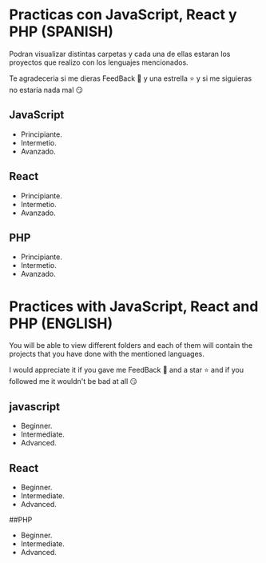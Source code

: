
# Practicas con JavaScript, React y PHP (SPANISH)

Podran visualizar distintas carpetas y cada una de ellas estaran los proyectos que realizo con los lenguajes mencionados.

Te agradeceria si me dieras FeedBack 🤩 y una estrella ⭐ y si me siguieras no estaría nada mal 😏

## JavaScript

- Principiante.
- Intermetio.
- Avanzado.

## React

- Principiante.
- Intermetio.
- Avanzado.

## PHP

- Principiante.
- Intermetio.
- Avanzado.


# Practices with JavaScript, React and PHP (ENGLISH)

You will be able to view different folders and each of them will contain the projects that you have done with the mentioned languages.

I would appreciate it if you gave me FeedBack 🤩 and a star ⭐ and if you followed me it wouldn't be bad at all 😏

## javascript

- Beginner.
- Intermediate.
- Advanced.

## React

- Beginner.
- Intermediate.
- Advanced.

##PHP

- Beginner.
- Intermediate.
- Advanced.
